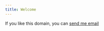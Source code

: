 ```yaml
---
title: Welcome
---
```


If you like this domain, you can [send me email](mailto:domainhow@gmail.com)